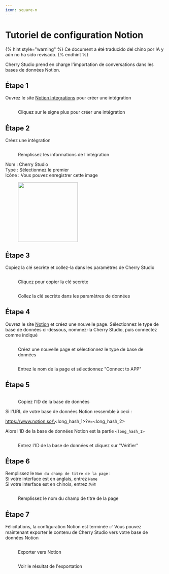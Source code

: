 ```yaml
---
icon: square-n
---
```

# Tutoriel de configuration Notion


{% hint style="warning" %}
Ce document a été traducido del chino por IA y aún no ha sido revisado.
{% endhint %}




Cherry Studio prend en charge l'importation de conversations dans les bases de données Notion.

## Étape 1

Ouvrez le site [Notion Integrations](https://www.notion.so/profile/integrations) pour créer une intégration

<figure><img src="../.gitbook/assets/notion/创建应用.png" alt=""><figcaption><p>Cliquez sur le signe plus pour créer une intégration</p></figcaption></figure>

## Étape 2

Créez une intégration

<figure><img src="../.gitbook/assets/notion/填写应用信息.png" alt=""><figcaption><p>Remplissez les informations de l'intégration</p></figcaption></figure>

Nom : Cherry Studio  
Type : Sélectionnez le premier  
Icône : Vous pouvez enregistrer cette image

<figure><img src="../.gitbook/assets/notion/Cherry-Studio-Logo.png" alt="" width="188"><figcaption></figcaption></figure>

## Étape 3

Copiez la clé secrète et collez-la dans les paramètres de Cherry Studio

<figure><img src="../.gitbook/assets/notion/复制密钥.png" alt=""><figcaption><p>Cliquez pour copier la clé secrète</p></figcaption></figure>

<figure><img src="../.gitbook/assets/notion/填写密钥.png" alt=""><figcaption><p>Collez la clé secrète dans les paramètres de données</p></figcaption></figure>

## Étape 4

Ouvrez le site [Notion](https://www.notion.so/) et créez une nouvelle page. Sélectionnez le type de base de données ci-dessous, nommez-la Cherry Studio, puis connectez comme indiqué

<figure><img src="../.gitbook/assets/notion/创建页面.png" alt=""><figcaption><p>Créez une nouvelle page et sélectionnez le type de base de données</p></figcaption></figure>

<figure><img src="../.gitbook/assets/notion/连接APP.png" alt=""><figcaption><p>Entrez le nom de la page et sélectionnez "Connect to APP"</p></figcaption></figure>

## Étape 5

<figure><img src="../.gitbook/assets/notion/复制数据库ID.png" alt=""><figcaption><p>Copiez l'ID de la base de données</p></figcaption></figure>

Si l'URL de votre base de données Notion ressemble à ceci :

https://www.notion.so/\<long_hash_1>?v=\<long_hash_2>

Alors l'ID de la base de données Notion est la partie `<long_hash_1>`

<figure><img src="../.gitbook/assets/notion/填写数据库ID.png" alt=""><figcaption><p>Entrez l'ID de la base de données et cliquez sur "Vérifier"</p></figcaption></figure>

## Étape 6

Remplissez le `Nom du champ de titre de la page` :  
Si votre interface est en anglais, entrez `Name`  
Si votre interface est en chinois, entrez `名称`

<figure><img src="../.gitbook/assets/notion/填写页面标题字段名.png" alt=""><figcaption><p>Remplissez le nom du champ de titre de la page</p></figcaption></figure>

## Étape 7

Félicitations, la configuration Notion est terminée ✅ Vous pouvez maintenant exporter le contenu de Cherry Studio vers votre base de données Notion

<figure><img src="../.gitbook/assets/notion/导出.png" alt=""><figcaption><p>Exporter vers Notion</p></figcaption></figure>

<figure><img src="../.gitbook/assets/notion/查看结果.png" alt=""><figcaption><p>Voir le résultat de l'exportation</p></figcaption></figure>